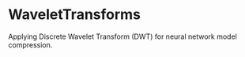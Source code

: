 # WaveletTransforms
Applying Discrete Wavelet Transform (DWT) for neural network model compression.
